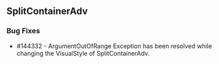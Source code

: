 ## SplitContainerAdv

### Bug Fixes

* \#144332 - ArgumentOutOfRange Exception has been resolved while changing the VisualStyle of SplitContainerAdv.


